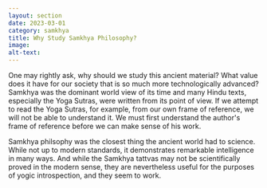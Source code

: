 ```yaml
---
layout: section
date: 2023-03-01
category: samkhya
title: Why Study Samkhya Philosophy?
image: 
alt-text: 
---
```

One may rightly ask, why should we study this ancient material? What value does it have for our society that is so much more technologically advanced? Samkhya was the dominant world view of its time and many Hindu texts, especially the Yoga Sutras, were written from its point of view. If we attempt to read the Yoga Sutras, for example, from our own frame of reference, we will not be able to understand it. We must first understand the author's frame of reference before we can make sense of his work.

Samkhya philsophy was the closest thing the ancient world had to science. While not up to modern standards, it demonstrates remarkable intelligence in many ways. And while the Samkhya tattvas may not be scientifically proved in the modern sense, they are nevertheless useful for the purposes of yogic introspection, and they seem to work.